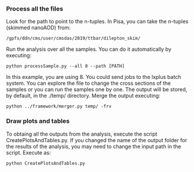 ### Process all the files

Look for the path to point to the n-tuples. In Pisa, you can take the n-tuples (skimmed nanoAOD) from:
 
    /gpfs/ddn/cms/user/cmsdas/2019/ttbar/dilepton_skim/

Run the analysis over all the samples. You can do it automatically by executing:

    python processSample.py --all 8 --path [PATH]

In this example, you are using 8. You could send jobs to the lxplus batch system. You can explore the file to change the cross sections of the samples or you can run the samples one by one.
The output will be stored, by default, in the ./temp/ directory. Merge the output executing:

    python ../framework/merger.py temp/ -frv

### Draw plots and tables

To obtaing all the outputs from the analysis, execute the script CreatePlotsAndTables.py. If you changed the name of the output folder for the results of the analysis, you may need to change the input path in the script. Execute as:

    python CreatePlotsAndTables.py

